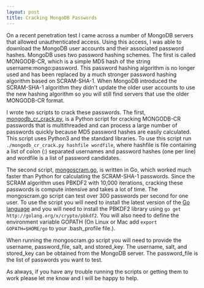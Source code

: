 ```yaml
---
layout: post
title: Cracking MongoDB Passwords
---
```


On a recent penetration test I came across a number of MongoDB servers that allowed unauthenticated access. Using this access, I was able to download the MongoDB user accounts and their associated password hashes. MongoDB uses two password hashing schemes. The first is called MONGODB-CR, which is a simple MD5 hash of the string username:mongo:password. This password hashing algorithm is no longer used and has been replaced by a much stronger password hashing algorithm based on SCRAM-SHA-1. When MongoDB introduced the SCRAM-SHA-1 algorithm they didn't update the older user accounts to use the new hashing algorithm so you will still find servers that use the older MONGODB-CR format.

I wrote two scripts to crack these passwords. The first, [mongodb_cr_crack.py](https://github.com/averagesecurityguy/scripts/blob/master/mongodb_cr_crack.py), is a Python script for cracking MONGODB-CR passwords that is multithreaded and can process a large number of passwords quickly because MD5 password hashes are easily calculated. This script uses Python3 and the standard libraries. To use this script run `./mongodb_cr_crack.py hashfile wordfile`, where hashfile is file containing a list of colon (:) separated usernames and password hashes (one per line) and wordfile is a list of password candidates.

The second script, [mongoscram.go](https://github.com/averagesecurityguy/scripts/blob/master/mongoscram.go), is written in Go, which worked much faster than Python for calculating the SCRAM-SHA-1 passwords. Since the SCRAM algorithm uses PBKDF2 with 10,000 iterations, cracking these passwords is compute intensive and takes a lot of time. The mongoscram.go script can test over 300 passwords per second for one user. To use the script you will need to install the latest version of the [Go language](https://golang.org) and you will need to install the PBKDF2 library using `go get http://golang.org/x/crypto/pbkdf2`. You will also need to define the environment variable GOPATH (On Linux or Mac add `export GOPATH=$HOME/go` to your .bash_profile file.).

When running the mongoscram.go script you will need to provide the username, password_file, salt, and stored_key. The username, salt, and stored_key can be obtained from the MongoDB server. The password_file is the list of passwords you want to test.

As always, if you have any trouble running the scripts or getting them to work please let me know and I will be happy to help.